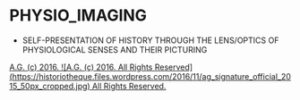 PHYSIO_IMAGING
==============
* SELF-PRESENTATION OF HISTORY THROUGH THE LENS/OPTICS OF PHYSIOLOGICAL SENSES AND THEIR PICTURING

[A.G. (c) 2016. ![A.G. (c) 2016. All Rights Reserved]
(https://historiotheque.files.wordpress.com/2016/11/ag_signature_official_2015_50px_cropped.jpg) All Rights Reserved.](http://alexgagnon.com)
